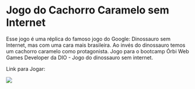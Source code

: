 # Jogo do Cachorro Caramelo sem Internet

Esse jogo é uma réplica do famoso jogo do Google: Dinossauro sem Internet, mas com uma cara mais brasileira. Ao invés do dinossauro temos um cachorro caramelo como protagonista.
Jogo para o bootcamp Órbi Web Games Developer da DIO - Jogo do dinossauro sem internet.

Link para Jogar: 

<img src="img/gif-apresentacao.gif">
